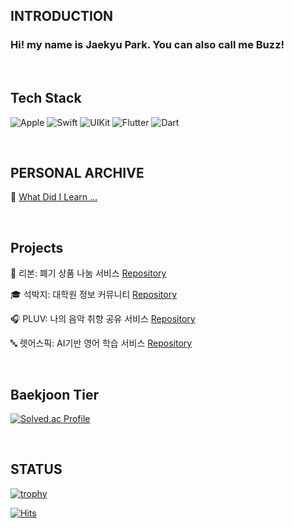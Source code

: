 <div align="left">

  ## INTRODUCTION

  ### Hi! my name is Jaekyu Park. You can also call me Buzz!

  <br>
  
  ## Tech Stack
  ![Apple](https://img.shields.io/badge/iOS-000000?style=flat&logo=Apple&logoColor=white) ![Swift](https://img.shields.io/badge/Swift-F54A2A?style=flate&logo=Swift&logoColor=white) ![UIKit
  ](https://img.shields.io/badge/UIkit-2396F3?style=flat&logo=UIKit&logoColor=white) ![Flutter](https://img.shields.io/badge/Flutter-02569B?style=flate&logo=Flutter&logoColor=white) ![Dart](https://img.shields.io/badge/Dart-0175C2?style=flate&logo=dart&logoColor=white)
  
  <br>
  
  ## PERSONAL ARCHIVE
  
  📖 [What Did I Learn ...](https://github.com/Jaewift/TIL)
  
  <br>

   ## Projects

  🎀 리본: 폐기 상품 나눔 서비스 [Repository](https://github.com/umc-reborn/Reborn-iOS) 

  🎓 석박지: 대학원 정보 커뮤니티 [Repository](https://github.com/SukBakJi/SukBakJi-iOS)

  🎧 PLUV: 나의 음악 취향 공유 서비스 [Repository](https://github.com/Central-MakeUs/PLUV-iOS)

  🔤 렛어스픽: AI기반 영어 학습 서비스 [Repository](https://github.com/letusGo-Hack/25_05_letuspeak_aitutor)

  <br>
  
  ## Baekjoon Tier
  
  [![Solved.ac Profile](http://mazassumnida.wtf/api/v2/generate_badge?boj=jaewift)](https://solved.ac/jaewift/)
  
  <br>

  ## STATUS

  [![trophy](https://github-profile-trophy.vercel.app/?username=Jaewift&theme=chalk&row=1&column=5)](https://github.com/ryo-ma/github-profile-trophy)
  
  [![Hits](https://hits.seeyoufarm.com/api/count/incr/badge.svg?url=https%3A%2F%2Fgithub.com%2FJaewift&count_bg=%2379C83D&title_bg=%23555555&icon=&icon_color=%23E7E7E7&title=hits&edge_flat=false)](https://hits.seeyoufarm.com)

</div>
